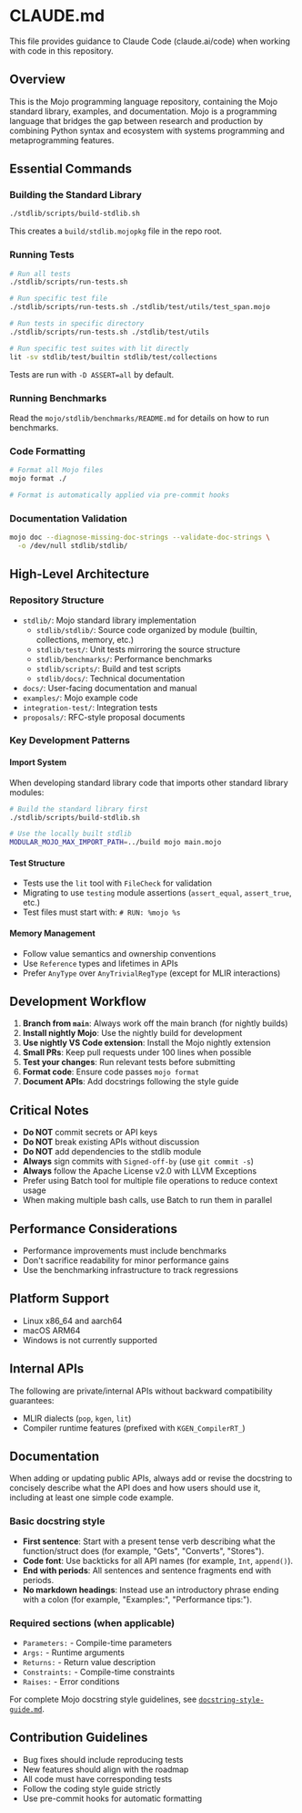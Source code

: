 # CLAUDE.md

This file provides guidance to Claude Code (claude.ai/code) when working with
code in this repository.

## Overview

This is the Mojo programming language repository, containing the Mojo standard
library, examples, and documentation. Mojo is a programming language that
bridges the gap between research and production by combining Python syntax and
ecosystem with systems programming and metaprogramming features.

## Essential Commands

### Building the Standard Library

```bash
./stdlib/scripts/build-stdlib.sh
```

This creates a `build/stdlib.mojopkg` file in the repo root.

### Running Tests

```bash
# Run all tests
./stdlib/scripts/run-tests.sh

# Run specific test file
./stdlib/scripts/run-tests.sh ./stdlib/test/utils/test_span.mojo

# Run tests in specific directory
./stdlib/scripts/run-tests.sh ./stdlib/test/utils

# Run specific test suites with lit directly
lit -sv stdlib/test/builtin stdlib/test/collections
```

Tests are run with `-D ASSERT=all` by default.

### Running Benchmarks

Read the `mojo/stdlib/benchmarks/README.md` for details on how to run benchmarks.

### Code Formatting

```bash
# Format all Mojo files
mojo format ./

# Format is automatically applied via pre-commit hooks
```

### Documentation Validation

```bash
mojo doc --diagnose-missing-doc-strings --validate-doc-strings \
  -o /dev/null stdlib/stdlib/
```

## High-Level Architecture

### Repository Structure

- `stdlib/`: Mojo standard library implementation
  - `stdlib/stdlib/`: Source code organized by module (builtin, collections,
    memory, etc.)
  - `stdlib/test/`: Unit tests mirroring the source structure
  - `stdlib/benchmarks/`: Performance benchmarks
  - `stdlib/scripts/`: Build and test scripts
  - `stdlib/docs/`: Technical documentation
- `docs/`: User-facing documentation and manual
- `examples/`: Mojo example code
- `integration-test/`: Integration tests
- `proposals/`: RFC-style proposal documents

### Key Development Patterns

#### Import System

When developing standard library code that imports other standard library
modules:

```bash
# Build the standard library first
./stdlib/scripts/build-stdlib.sh

# Use the locally built stdlib
MODULAR_MOJO_MAX_IMPORT_PATH=../build mojo main.mojo
```

#### Test Structure

- Tests use the `lit` tool with `FileCheck` for validation
- Migrating to use `testing` module assertions (`assert_equal`, `assert_true`,
  etc.)
- Test files must start with: `# RUN: %mojo %s`

#### Memory Management

- Follow value semantics and ownership conventions
- Use `Reference` types and lifetimes in APIs
- Prefer `AnyType` over `AnyTrivialRegType` (except for MLIR interactions)

## Development Workflow

1. **Branch from `main`**: Always work off the main branch (for nightly builds)
2. **Install nightly Mojo**: Use the nightly build for development
3. **Use nightly VS Code extension**: Install the Mojo nightly extension
4. **Small PRs**: Keep pull requests under 100 lines when possible
5. **Test your changes**: Run relevant tests before submitting
6. **Format code**: Ensure code passes `mojo format`
7. **Document APIs**: Add docstrings following the style guide

## Critical Notes

- **Do NOT** commit secrets or API keys
- **Do NOT** break existing APIs without discussion
- **Do NOT** add dependencies to the stdlib module
- **Always** sign commits with `Signed-off-by` (use `git commit -s`)
- **Always** follow the Apache License v2.0 with LLVM Exceptions
- Prefer using Batch tool for multiple file operations to reduce context usage
- When making multiple bash calls, use Batch to run them in parallel

## Performance Considerations

- Performance improvements must include benchmarks
- Don't sacrifice readability for minor performance gains
- Use the benchmarking infrastructure to track regressions

## Platform Support

- Linux x86_64 and aarch64
- macOS ARM64
- Windows is not currently supported

## Internal APIs

The following are private/internal APIs without backward compatibility
guarantees:

- MLIR dialects (`pop`, `kgen`, `lit`)
- Compiler runtime features (prefixed with `KGEN_CompilerRT_`)

## Documentation

When adding or updating public APIs, always add or revise the docstring to
concisely describe what the API does and how users should use it, including at
least one simple code example.

### Basic docstring style

- **First sentence**: Start with a present tense verb describing what the
  function/struct does (for example, "Gets", "Converts", "Stores").
- **Code font**: Use backticks for all API names (for example, `Int`, `append()`).
- **End with periods**: All sentences and sentence fragments end with periods.
- **No markdown headings**: Instead use an introductory phrase ending with a
  colon (for example, "Examples:", "Performance tips:").

### Required sections (when applicable)

- `Parameters:` - Compile-time parameters
- `Args:` - Runtime arguments
- `Returns:` - Return value description
- `Constraints:` - Compile-time constraints
- `Raises:` - Error conditions

For complete Mojo docstring style guidelines, see
[`docstring-style-guide.md`](stdlib/docs/docstring-style-guide.md).

## Contribution Guidelines

- Bug fixes should include reproducing tests
- New features should align with the roadmap
- All code must have corresponding tests
- Follow the coding style guide strictly
- Use pre-commit hooks for automatic formatting
